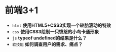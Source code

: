 # 前端3+1
- `html` **使用HTML5+CSS3实现一个轮胎滚动的特效**
- `css` **使用CSS3绘制一只愤怒的小鸟卡通形象**
- `js` **typeof undefined的结果是什么？**
- `软技能` **如何调查用户的需求、痛点？**

